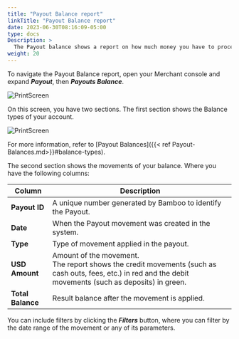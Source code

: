 ```yaml
---
title: "Payout Balance report"
linkTitle: "Payout Balance report"
date: 2023-06-30T08:16:09-05:00
type: docs
Description: >
  The Payout balance shows a report on how much money you have to process Payout transactions. For introductory terms about this feature, refer to [Payout Balances]({{< ref "Payout-Balances.md" >}}).
weight: 20
---
```


To navigate the Payout Balance report, open your Merchant console and expand ***Payout***, then ***Payouts Balance***.

![PrintScreen](/assets/Payouts/Payouts9_en.png)

On this screen, you have two sections. The first section shows the Balance types of your account.

![PrintScreen](/assets/Payouts/Payouts10_en.png)

For more information, refer to [Payout Balances]({{< ref Payout-Balances.md>}}#balance-types).

The second section shows the movements of your balance. Where you have the following columns:

| Column | Description |
|---|---|
| **Payout ID** | A unique number generated by Bamboo to identify the Payout. |
| **Date** | When the Payout movement was created in the system. |
| **Type** | Type of movement applied in the payout. |
| **USD Amount** | Amount of the movement.<br>The report shows the credit movements (such as cash outs, fees, etc.) in red and the debit movements (such as deposits) in green. |
| **Total Balance** | Result balance after the movement is applied. |

You can include filters by clicking the _**Filters**_ button, where you can filter by the date range of the movement or any of its parameters.
